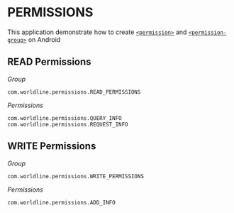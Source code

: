 PERMISSIONS
===

This application demonstrate how to create [`<permission>`](http://developer.android.com/guide/topics/manifest/permission-element.html) and
[`<permission-group>`](http://developer.android.com/guide/topics/manifest/permission-group-element.html) on Android

## READ Permissions

*Group*

```
com.worldline.permissions.READ_PERMISSIONS
```

*Permissions*

```
com.worldline.permissions.QUERY_INFO
com.worldline.permissions.REQUEST_INFO
```

## WRITE Permissions

*Group*

```
com.worldline.permissions.WRITE_PERMISSIONS
```

*Permissions*

```
com.worldline.permissions.ADD_INFO
```
